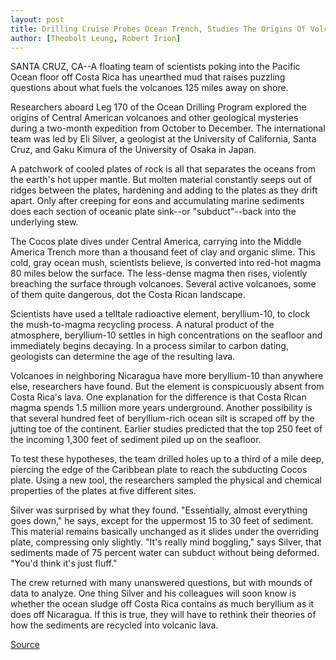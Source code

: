 ```yaml
---
layout: post
title: Drilling Cruise Probes Ocean Trench, Studies The Origins Of Volcanoes
author: [Theobolt Leung, Robert Irion]
---
```


SANTA CRUZ, CA--A floating team of scientists poking into the  Pacific Ocean floor off Costa Rica has unearthed mud that raises  puzzling questions about what fuels the volcanoes 125 miles away  on shore.

Researchers aboard Leg 170 of the Ocean Drilling Program  explored the origins of Central American volcanoes and other  geological mysteries during a two-month expedition from October to  December. The international team was led by Eli Silver, a geologist  at the University of California, Santa Cruz, and Gaku Kimura of the  University of Osaka in Japan.

A patchwork of cooled plates of rock is all that separates the  oceans from the earth's hot upper mantle. But molten material  constantly seeps out of ridges between the plates, hardening and  adding to the plates as they drift apart. Only after creeping for eons  and accumulating marine sediments does each section of oceanic  plate sink--or "subduct"--back into the underlying stew.

The Cocos plate dives under Central America, carrying into the  Middle America Trench more than a thousand feet of clay and organic  slime. This cold, gray ocean mush, scientists believe, is converted  into red-hot magma 80 miles below the surface. The less-dense  magma then rises, violently breaching the surface through volcanoes.  Several active volcanoes, some of them quite dangerous, dot the  Costa Rican landscape.

Scientists have used a telltale radioactive element, beryllium-10, to clock the mush-to-magma recycling process. A  natural product of the atmosphere, beryllium-10 settles in high  concentrations on the seafloor and immediately begins decaying. In a  process similar to carbon dating, geologists can determine the age  of the resulting lava.

Volcanoes in neighboring Nicaragua have more beryllium-10  than anywhere else, researchers have found. But the element is  conspicuously absent from Costa Rica's lava. One explanation for the  difference is that Costa Rican magma spends 1.5 million more years  underground. Another possibility is that several hundred feet of  beryllium-rich ocean silt is scraped off by the jutting toe of the  continent. Earlier studies predicted that the top 250 feet of the  incoming 1,300 feet of sediment piled up on the seafloor.

To test these hypotheses, the team drilled holes up to a third  of a mile deep, piercing the edge of the Caribbean plate to reach the  subducting Cocos plate. Using a new tool, the researchers sampled  the physical and chemical properties of the plates at five different  sites.

Silver was surprised by what they found. "Essentially, almost  everything goes down," he says, except for the uppermost 15 to 30  feet of sediment. This material remains basically unchanged as it  slides under the overriding plate, compressing only slightly. "It's  really mind boggling," says Silver, that sediments made of 75 percent water can subduct without being deformed. "You'd think  it's just fluff."

The crew returned with many unanswered questions, but with  mounds of data to analyze. One thing Silver and his colleagues will  soon know is whether the ocean sludge off Costa Rica contains as  much beryllium as it does off Nicaragua. If this is true, they will  have to rethink their theories of how the sediments are recycled  into volcanic lava.

[Source](http://www1.ucsc.edu/news_events/press_releases/archive/96-97/02-97/020597-Drilling_cruise_pro.html "Permalink to 020597-Drilling_cruise_pro")